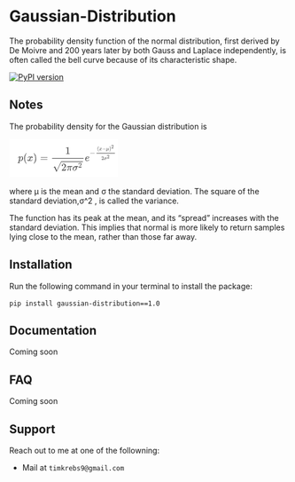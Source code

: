 # Gaussian-Distribution
The probability density function of the normal distribution, first derived by De Moivre and 200 years later by both Gauss and Laplace independently, 
is often called the bell curve because of its characteristic shape.

[![PyPI version](https://badge.fury.io/py/gaussian-distribution.svg)](https://badge.fury.io/py/gaussian-distribution)

## Notes
The probability density for the Gaussian distribution is

![Image of Gaussian Distribution](https://github.com/tim-krebs/Gaussian-Distribution/blob/main/images/gaussian_dist.png)

where μ is the mean and σ the standard deviation. The square of the standard deviation,σ^2 , is called the variance.

The function has its peak at the mean, and its “spread” increases with the standard deviation. This implies that normal is more 
likely to return samples lying close to the mean, rather than those far away.

## Installation 
Run the following command in your terminal to install the package:
```
pip install gaussian-distribution==1.0
```

## Documentation
Coming soon 

## FAQ
Coming soon

## Support
Reach out to me at one of the followning:
- Mail at `timkrebs9@gmail.com`
